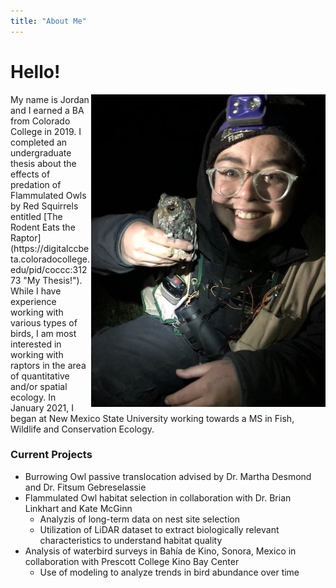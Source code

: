 ```yaml
---
title: "About Me"
---
```

# Hello!

<img align="right" src="photos/flam.jpg" width="375" height="500">
My name is Jordan and I earned a BA from Colorado College in 2019. I completed an undergraduate thesis about the effects of predation of Flammulated Owls by Red Squirrels entitled [The Rodent Eats the Raptor](https://digitalccbeta.coloradocollege.edu/pid/coccc:31273 "My Thesis!"). While I have experience working with various types of birds, I am most interested in working with raptors in the area of quantitative and/or spatial ecology. 
In January 2021, I began at New Mexico State University working towards a MS in Fish, Wildlife and Conservation Ecology. 

### Current Projects

* Burrowing Owl passive translocation advised by Dr. Martha Desmond and Dr. Fitsum Gebreselassie 
* Flammulated Owl habitat selection in collaboration with Dr. Brian Linkhart and Kate McGinn
  * Analyzis of long-term data on nest site selection
  * Utilization of LiDAR dataset to extract biologically relevant characteristics to understand habitat quality
* Analysis of waterbird surveys in Bahía de Kino, Sonora, Mexico in collaboration with Prescott College Kino Bay Center
  * Use of modeling to analyze trends in bird abundance over time
  

